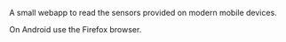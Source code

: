 A small webapp to read the sensors provided on modern mobile devices.

On Android use the Firefox browser.
